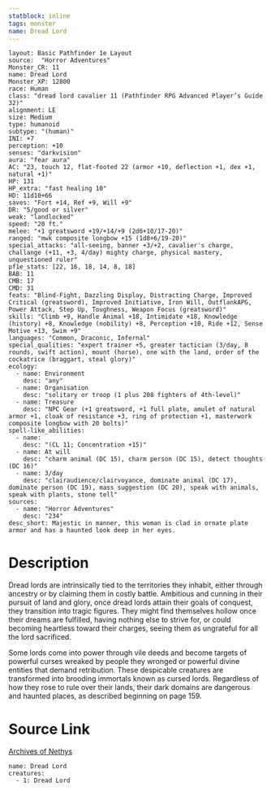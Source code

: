 ```yaml
---
statblock: inline
tags: monster
name: Dread Lord
---
```

```statblock
layout: Basic Pathfinder 1e Layout
source:  "Horror Adventures"
Monster_CR: 11
name: Dread Lord
Monster_XP: 12800
race: Human
class: "dread lord cavalier 11 (Pathfinder RPG Advanced Player’s Guide 32)"
alignment: LE
size: Medium
type: humanoid
subtype: "(human)"
INI: +7
perception: +10
senses: "darkvision"
aura: "fear aura"
AC: "23, touch 12, flat-footed 22 (armor +10, deflection +1, dex +1, natural +1)"
HP: 131
HP_extra: "fast healing 10"
HD: 11d10+66
saves: "Fort +14, Ref +9, Will +9"
DR: "5/good or silver"
weak: "landlocked"
speed: "20 ft."
melee: "+1 greatsword +19/+14/+9 (2d6+10/17-20)"
ranged: "mwk composite longbow +15 (1d8+6/19-20)"
special_attacks: "all-seeing, banner +3/+2, cavalier's charge, challange (+11, +3, 4/day) mighty charge, physical mastery, unquestioned ruler"
pf1e_stats: [22, 16, 18, 14, 8, 18]
BAB: 11
CMB: 17
CMD: 31
feats: "Blind-Fight, Dazzling Display, Distracting Charge, Improved Critical (greatsword), Improved Initiative, Iron Will, OutflankAPG, Power Attack, Step Up, Toughness, Weapon Focus (greatsword)"
skills: "Climb +9, Handle Animal +18, Intimidate +18, Knowledge (history) +8, Knowledge (nobility) +8, Perception +10, Ride +12, Sense Motive +13, Swim +9"
languages: "Common, Draconic, Infernal"
special_qualities: "expert trainer +5, greater tactician (3/day, 8 rounds, swift action), mount (horse), one with the land, order of the cockatrice (braggart, steal glory)"
ecology:
  - name: Environment
    desc: "any"
  - name: Organisation
    desc: "solitary or troop (1 plus 208 fighters of 4th-level)"
  - name: Treasure
    desc: "NPC Gear (+1 greatsword, +1 full plate, amulet of natural armor +1, cloak of resistance +3, ring of protection +1, masterwork composite longbow with 20 bolts)"
spell-like_abilities:
  - name:
    desc: "(CL 11; Concentration +15)"
  - name: At will
    desc: "charm animal (DC 15), charm person (DC 15), detect thoughts (DC 16)"
  - name: 3/day
    desc: "clairaudience/clairvoyance, dominate animal (DC 17), dominate person (DC 19), mass suggestion (DC 20), speak with animals, speak with plants, stone tell"
sources:
  - name: "Horror Adventures"
    desc: "234"
desc_short: Majestic in manner, this woman is clad in ornate plate armor and has a haunted look deep in her eyes.
```
# Description
Dread lords are intrinsically tied to the territories they inhabit, either through ancestry or by claiming them in costly battle. Ambitious and cunning in their pursuit of land and glory, once dread lords attain their goals of conquest, they transition into tragic figures. They might find themselves hollow once their dreams are fulfilled, having nothing else to strive for, or could becoming heartless toward their charges, seeing them as ungrateful for all the lord sacrificed.

 Some lords come into power through vile deeds and become targets of powerful curses wreaked by people they wronged or powerful divine entities that demand retribution. These despicable creatures are transformed into brooding immortals known as cursed lords. Regardless of how they rose to rule over their lands, their dark domains are dangerous and haunted places, as described beginning on page 159.
# Source Link
[Archives of Nethys](https://aonprd.com/MonsterDisplay.aspx?ItemName=Dread%20Lord)
```encounter-table
name: Dread Lord
creatures:
  - 1: Dread Lord
```
